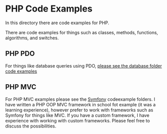 
# PHP Code Examples

In this directory there are code examples for PHP.

There are code examples for things such as classes, methods, functions,  algorithms, and switches. 

## PHP PDO

For things like database queries using PDO, [please see the database folder code examples](https://github.com/CodezPoet/code_examples/tree/main/database)

## PHP MVC 

For PHP MVC examples please see the [Symfony](https://github.com/CodezPoet/code_examples/tree/main) codeexample folders. I have written a PHP OOP MVC framework in school fot example (it was a learning experience), however prefer to work with frameworks such as Symfony for things like MVC. If you have a custom framework, I have experience with working with custom frameworks. Please feel free to discuss the possibilities.


